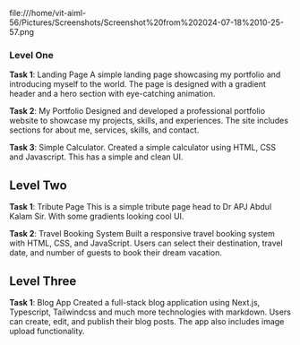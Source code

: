  file:///home/vit-aiml-56/Pictures/Screenshots/Screenshot%20from%202024-07-18%2010-25-57.png

### **Level One**

**Task 1**: Landing Page
A simple landing page showcasing my portfolio and introducing myself to the world. The page is designed with a gradient header and a hero section with eye-catching animation.

**Task 2**: My Portfolio
Designed and developed a professional portfolio website to showcase my projects, skills, and experiences. The site includes sections for about me, services, skills, and contact.

**Task 3**: Simple Calculator.
Created a simple calculator using HTML, CSS and Javascript. This has a simple and clean UI.

## **Level Two**

**Task 1**: Tribute Page
This is a simple tribute page head to Dr APJ Abdul Kalam Sir. With some gradients looking cool UI.

**Task 2**: Travel Booking System
Built a responsive travel booking system with HTML, CSS, and JavaScript. Users can select their destination, travel date, and number of guests to book their dream vacation.

## **Level Three**

**Task 1**: Blog App
Created a full-stack blog application using Next.js, Typescript, Tailwindcss and much more technologies with markdown. Users can create, edit, and publish their blog posts. The app also includes image upload functionality.

 
